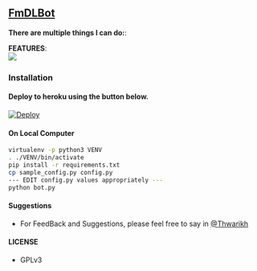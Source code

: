 ## [FmDLBot](https://telegram.org/FmDL_Bot)

**There are multiple things I can do:**:

**FEATURES**:  
![​](https://telegra.ph/file/92da763236c0b6768073a.jpg)


### Installation

#### Deploy to heroku using the button below.

[![Deploy](https://www.herokucdn.com/deploy/button.svg)](https://heroku.com/deploy)

#### On Local Computer

```sh
virtualenv -p python3 VENV
. ./VENV/bin/activate
pip install -r requirements.txt
cp sample_config.py config.py
--- EDIT config.py values appropriately ---
python bot.py
```
#### Suggestions

- For FeedBack and Suggestions, please feel free to say in [@Thwarikh](https://telegram.org/thwarikh)

#### LICENSE
- GPLv3

